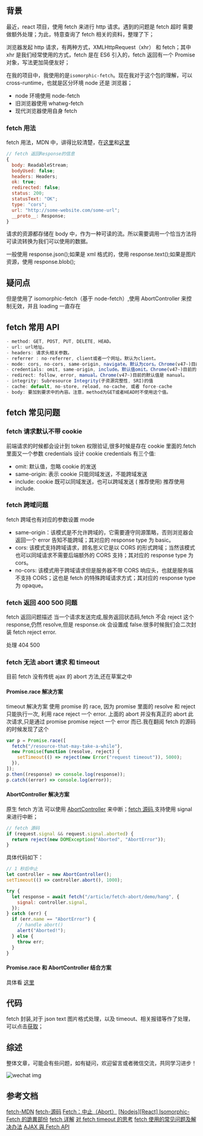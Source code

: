 ## 背景

最近，react 项目，使用 fetch 来进行 http 请求。遇到的问题是 fetch 超时 需要做额外处理；为此，特意查询了 fetch 相关的资料，整理了下；

浏览器发起 http 请求，有两种方式，XMLHttpRequest（xhr） 和 fetch；其中 xhr 是我们经常使用的方式，fetch 是在 ES6 引入的，fetch 返回有一个 Promise 对象，写法更加简便友好；

在我的项目中，我使用的是`isomorphic-fetch`。现在我对于这个包的理解，可以 cross-runtime，也就是区分环境 node 还是 浏览器；

- node 环境使用 node-fetch
- 旧浏览器使用 whatwg-fetch
- 现代浏览器使用自身 fetch

### fetch 用法

fetch 用法，MDN 中，讲得比较清楚，在[这里](https://developer.mozilla.org/zh-CN/docs/Web/API/Fetch_API/Using_Fetch)和[这里](https://developer.mozilla.org/zh-CN/docs/Web/API/Body)

```javascript
// fetch 返回Response的信息
{
  body: ReadableStream;
  bodyUsed: false;
  headers: Headers;
  ok: true;
  redirected: false;
  status: 200;
  statusText: "OK";
  type: "cors";
  url: "http://some-website.com/some-url";
  __proto__: Response;
}
```

请求的资源都存储在 body 中，作为一种可读的流。所以需要调用一个恰当方法将可读流转换为我们可以使用的数据。

一般使用 response.json();如果是 xml 格式的，使用 response.text();如果是图片资源，使用 response.blob();

## 疑问点

但是使用了 isomorphic-fetch（基于 node-fetch）,使用 AbortController 来控制无效，并且 loading 一直存在

## fetch 常用 API

```javascript
- method: GET, POST, PUT, DELETE, HEAD。
- url: url地址。
- headers: 请求头相关参数。
- referrer : no-referrer, client或者一个网址。默认为client。
- mode: cors, no-cors, same-origin, navigate。默认为cors。Chrome(v47~)目前的默认值是 same-origin。
- credentials: omit, same-origin, include。默认值omit。Chrome(v47~)目前的默认值是 include。
- redirect: follow, error, manual。Chrome(v47~)目前的默认值是 manual。
- integrity: Subresource Integrity(子资源完整性, SRI)的值
- cache: default, no-store, reload, no-cache, 或者 force-cache
- body: 要加到要求中的內容。注意，method为GET或者HEAD时不使用这个值。
```

## fetch 常见问题

### fetch 请求默认不带 cookie

前端请求的时候都会设计到 token 权限验证,很多时候是存在 cookie 里面的.fetch 里面又一个参数 credentials 设计 cookie
credentials 有三个值:

- omit: 默认值，忽略 cookie 的发送
- same-origin: 表示 cookie 只能同域发送，不能跨域发送
- include: cookie 既可以同域发送，也可以跨域发送 ( 推荐使用)
  推荐使用 include.

### fetch 跨域问题

fetch 跨域也有对应的参数设置 mode

- same-origin：该模式是不允许跨域的，它需要遵守同源策略，否则浏览器会返回一个 error 告知不能跨域；其对应的 response type 为 basic。
- cors: 该模式支持跨域请求，顾名思义它是以 CORS 的形式跨域；当然该模式也可以同域请求不需要后端额外的 CORS 支持；其对应的 response type 为 cors。
- no-cors: 该模式用于跨域请求但是服务器不带 CORS 响应头，也就是服务端不支持 CORS；这也是 fetch 的特殊跨域请求方式；其对应的 response type 为 opaque。

### fetch 返回 400 500 问题

fetch 返回问题描述
当一个请求发送完成,服务返回状态码,fetch 不会 reject 这个 response,仍然 resolve,但是 response.ok 会设置成 false.很多时候我们会二次封装 fetch reject error.

处理 404 500

### fetch 无法 abort 请求 和 timeout

目前 fetch 没有传统 ajax 的 abort 方法,还在草案之中

#### Promise.race 解决方案

timeout 解决方案
使用 promise 的 race, 因为 promise 里面的 resolve 和 reject 只能执行一次, 利用 race reject 一个 error.
上面的 abort 并没有真正的 abort 此次请求,只是通过 promise promise reject 一个 error 而已.我在翻阅 fetch 的源码的时候发现了这个

```javascript
var p = Promise.race([
  fetch("/resource-that-may-take-a-while"),
  new Promise(function (resolve, reject) {
    setTimeout(() => reject(new Error("request timeout")), 5000);
  }),
]);
p.then((response) => console.log(response));
p.catch((error) => console.log(error));
```

#### AbortController 解决方案

原生 fetch 方法 可以使用 [AbortController](https://zh.javascript.info/fetch-abort) 来中断；[fetch 源码](https://github.com/github/fetch/blob/master/fetch.js),支持使用 signal 来进行中断；

```javascript
// fetch 源码
if (request.signal && request.signal.aborted) {
  return reject(new DOMException("Aborted", "AbortError"));
}
```

具体代码如下：

```javascript
// 1 秒后中止
let controller = new AbortController();
setTimeout(() => controller.abort(), 1000);

try {
  let response = await fetch("/article/fetch-abort/demo/hang", {
    signal: controller.signal,
  });
} catch (err) {
  if (err.name == "AbortError") {
    // handle abort()
    alert("Aborted!");
  } else {
    throw err;
  }
}
```

#### Promise.race 和 AbortController 结合方案

具体看 [这里](https://segmentfault.com/a/1190000021322450)

## 代码

fetch 封装,对于 json text 图片格式处理，以及 timeout、相关报错等作了处理，可以点击[获取](https://github.com/Alfred-kai/blog-note/blob/master/%E8%BF%90%E8%90%A5%E5%B9%B3%E5%8F%B0/fetch%E5%B0%81%E8%A3%85.js)；

## 综述

整体文章，可能会有些问题，如有疑问，欢迎留言或者微信交流，共同学习进步！

![wechat img](https://alfred-github.oss-cn-shanghai.aliyuncs.com/document/wechat/info/combine.png)

## 参考文档

[fetch-MDN](https://developer.mozilla.org/zh-CN/docs/Web/API/WindowOrWorkerGlobalScope/fetch)
[fetch-源码](https://github.com/github/fetch/blob/master/fetch.js)
[Fetch：中止（Abort）](https://zh.javascript.info/fetch-abort)
[[Nodejs][React] Isomorphic-Fetch 的詭異部份](https://medium.com/@peterchang_82818/isomorphic-fetch-node-js-react-%E6%95%99%E5%AD%B8-%E7%AF%84%E4%BE%8B-%E8%B6%85%E6%99%82-%E8%99%95%E7%90%86-%E9%8C%AF%E8%AA%A4-error-timeout-handle-npm-9f7047295fa7)
[fetch 详解](https://www.jianshu.com/p/7c55f930d363)
[对 fetch timeout 的思考](https://cnodejs.org/topic/5b21302957137f22415c4be7)
[fetch 使用的常见问题及解决办法](https://kknews.cc/code/nmpvl6g.html)
[AJAX 與 Fetch API](https://eyesofkids.gitbooks.io/javascript-start-from-es6/content/part4/ajax_fetch.html)
